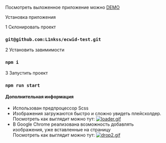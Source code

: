Посмотреть выложенное приложение можно [DEMO](https://l1nkss.github.io/ecwid-test/)

Установка приложения

1 Склонировать проект
### `git@github.com:L1nkss/ecwid-test.git`

2 Установить завимимости
### `npm i`

3 Запустить проект
### `npm run start`


#### Дополнительная информация
- Использован предпроцессор Scss
- Изображения загружаются быстро и сложно увидеть плейсхолдер.  
Посмотреть как выглядит можно тут:
[![loader.gif](https://s8.gifyu.com/images/loader.gif)](https://gifyu.com/image/grB7)
- В Google Chrome реализована возможность добавлять изображения, уже вставленные на страницу  
Посмотреть как выглядит можно тут:
[![drop2.gif](https://s8.gifyu.com/images/drop2.gif)](https://gifyu.com/image/grBa)


